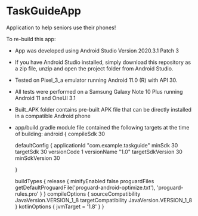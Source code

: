 # TaskGuideApp
Application to help seniors use their phones!

To re-build this app:
- App was developed using Android Studio Version 2020.3.1 Patch 3
- If you have Android Studio installed, simply download this repository as a zip file, unzip and open the project folder from Android Studio.
- Tested on Pixel_3_a emulator running Android 11.0 (R) with API 30. 
- All tests were performed on a Samsung Galaxy Note 10 Plus running Android 11 and OneUI 3.1
- Built_APK folder contains pre-built APK file that can be directly installed in a compatible Android phone
- app/build.gradle module file contained the following targets at the time of building:
android {
    compileSdk 30

    defaultConfig {
        applicationId "com.example.taskguide"
        minSdk 30
        targetSdk 30
        versionCode 1
        versionName "1.0"
        targetSdkVersion 30
        minSdkVersion 30

    }

    buildTypes {
        release {
            minifyEnabled false
            proguardFiles getDefaultProguardFile('proguard-android-optimize.txt'), 'proguard-rules.pro'
        }
    }
    compileOptions {
        sourceCompatibility JavaVersion.VERSION_1_8
        targetCompatibility JavaVersion.VERSION_1_8
    }
    kotlinOptions {
        jvmTarget = '1.8'
    }
}

